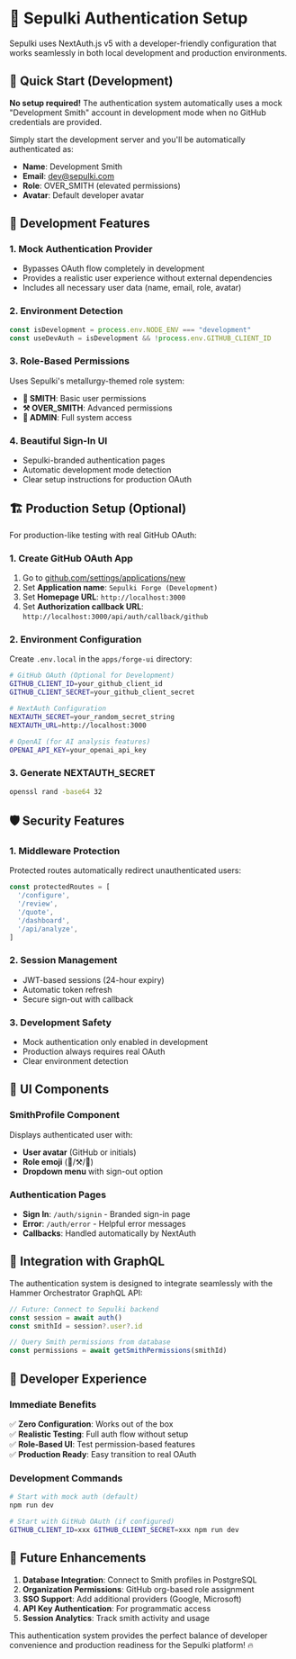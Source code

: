 # 🔐 Sepulki Authentication Setup

Sepulki uses NextAuth.js v5 with a developer-friendly configuration that works seamlessly in both local development and production environments.

## 🚀 Quick Start (Development)

**No setup required!** The authentication system automatically uses a mock "Development Smith" account in development mode when no GitHub credentials are provided.

Simply start the development server and you'll be automatically authenticated as:
- **Name**: Development Smith
- **Email**: dev@sepulki.com  
- **Role**: OVER_SMITH (elevated permissions)
- **Avatar**: Default developer avatar

## 🔧 Development Features

### 1. **Mock Authentication Provider**
- Bypasses OAuth flow completely in development
- Provides a realistic user experience without external dependencies
- Includes all necessary user data (name, email, role, avatar)

### 2. **Environment Detection**
```typescript
const isDevelopment = process.env.NODE_ENV === "development"
const useDevAuth = isDevelopment && !process.env.GITHUB_CLIENT_ID
```

### 3. **Role-Based Permissions**
Uses Sepulki's metallurgy-themed role system:
- **🔨 SMITH**: Basic user permissions
- **⚒️ OVER_SMITH**: Advanced permissions  
- **👑 ADMIN**: Full system access

### 4. **Beautiful Sign-In UI**
- Sepulki-branded authentication pages
- Automatic development mode detection
- Clear setup instructions for production OAuth

## 🏗️ Production Setup (Optional)

For production-like testing with real GitHub OAuth:

### 1. Create GitHub OAuth App
1. Go to [github.com/settings/applications/new](https://github.com/settings/applications/new)
2. Set **Application name**: `Sepulki Forge (Development)`
3. Set **Homepage URL**: `http://localhost:3000`
4. Set **Authorization callback URL**: `http://localhost:3000/api/auth/callback/github`

### 2. Environment Configuration
Create `.env.local` in the `apps/forge-ui` directory:

```bash
# GitHub OAuth (Optional for Development)
GITHUB_CLIENT_ID=your_github_client_id
GITHUB_CLIENT_SECRET=your_github_client_secret

# NextAuth Configuration
NEXTAUTH_SECRET=your_random_secret_string
NEXTAUTH_URL=http://localhost:3000

# OpenAI (for AI analysis features)
OPENAI_API_KEY=your_openai_api_key
```

### 3. Generate NEXTAUTH_SECRET
```bash
openssl rand -base64 32
```

## 🛡️ Security Features

### 1. **Middleware Protection**
Protected routes automatically redirect unauthenticated users:
```typescript
const protectedRoutes = [
  '/configure',
  '/review', 
  '/quote',
  '/dashboard',
  '/api/analyze',
]
```

### 2. **Session Management**
- JWT-based sessions (24-hour expiry)
- Automatic token refresh
- Secure sign-out with callback

### 3. **Development Safety**
- Mock authentication only enabled in development
- Production always requires real OAuth
- Clear environment detection

## 🎨 UI Components

### SmithProfile Component
Displays authenticated user with:
- **User avatar** (GitHub or initials)
- **Role emoji** (🔨/⚒️/👑)
- **Dropdown menu** with sign-out option

### Authentication Pages
- **Sign In**: `/auth/signin` - Branded sign-in page
- **Error**: `/auth/error` - Helpful error messages
- **Callbacks**: Handled automatically by NextAuth

## 🔄 Integration with GraphQL

The authentication system is designed to integrate seamlessly with the Hammer Orchestrator GraphQL API:

```typescript
// Future: Connect to Sepulki backend
const session = await auth()
const smithId = session?.user?.id

// Query Smith permissions from database
const permissions = await getSmithPermissions(smithId)
```

## 📱 Developer Experience

### Immediate Benefits
✅ **Zero Configuration**: Works out of the box  
✅ **Realistic Testing**: Full auth flow without setup  
✅ **Role-Based UI**: Test permission-based features  
✅ **Production Ready**: Easy transition to real OAuth  

### Development Commands
```bash
# Start with mock auth (default)
npm run dev

# Start with GitHub OAuth (if configured)
GITHUB_CLIENT_ID=xxx GITHUB_CLIENT_SECRET=xxx npm run dev
```

## 🔮 Future Enhancements

1. **Database Integration**: Connect to Smith profiles in PostgreSQL
2. **Organization Permissions**: GitHub org-based role assignment  
3. **SSO Support**: Add additional providers (Google, Microsoft)
4. **API Key Authentication**: For programmatic access
5. **Session Analytics**: Track smith activity and usage

This authentication system provides the perfect balance of developer convenience and production readiness for the Sepulki platform! 🔥
